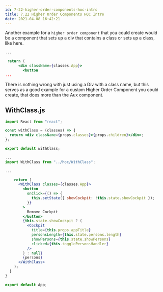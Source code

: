 ```yaml
---
id: 7-22-higher-order-components-hoc-intro
title: 7.22 Higher Order Components HOC Intro
date: 2021-04-08 16:42:21
---
```


Another example for a `higher order component` that you could create would be a component that sets up a div that contains a class or sets up a class, like here.

```jsx title="App.js" {4}
...

 return (
      <div className={classes.App}>
        <button
...
```

There is nothing wrong with just using a Div with a class name, but this serves as a good example for a custom Higher Order Component you could create, that does more than the Aux component.

## WithClass.js

```jsx title="src/hoc/WithClass.js" {}
import React from "react";

const withClass = (classes) => {
  return <div className={props.classes}>{props.children}</div>;
};

export default withClass;
```

```jsx title="App.js" {2,7,24}
...
import WithClass from "../hoc/WithClass";

...

    return (
      <WithClass classes={classes.App}>
        <button
          onClick={() => {
            this.setState({ showCockpit: !this.state.showCockpit });
          }}
        >
          Remove Cockpit
        </button>
        {this.state.showCockpit ? (
          <Cockpit
            title={this.props.appTitle}
            personsLength={this.state.persons.length}
            showPersons={this.state.showPersons}
            clicked={this.togglePersonsHandler}
          />
        ) : null}
        {persons}
      </WithClass>
    );
  }
}

export default App;
```
